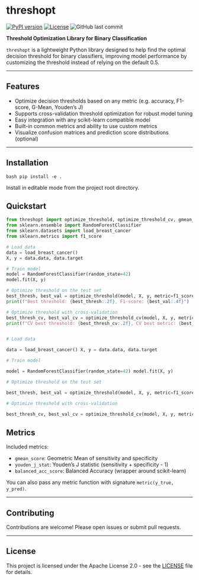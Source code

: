 # threshopt

[![PyPI version](https://img.shields.io/pypi/v/threshopt.svg)](https://pypi.org/project/threshopt/)
[![License](https://img.shields.io/badge/license-Apache%202.0-blue.svg)](https://www.apache.org/licenses/LICENSE-2.0)
![GitHub last commit](https://img.shields.io/github/last-commit/Salvo-zizzi/threshopt)

**Threshold Optimization Library for Binary Classification**

`threshopt` is a lightweight Python library designed to help find the optimal decision threshold for binary classifiers, improving model performance by customizing the threshold instead of relying on the default 0.5.

------------------------------------------------------------------------

## Features

-   Optimize decision thresholds based on any metric (e.g. accuracy, F1-score, G-Mean, Youden’s J)
-   Supports cross-validation threshold optimization for robust model tuning
-   Easy integration with any scikit-learn compatible model
-   Built-in common metrics and ability to use custom metrics
-   Visualize confusion matrices and prediction score distributions (optional)

------------------------------------------------------------------------

## Installation

`bash pip install -e .`

Install in editable mode from the project root directory.

## Quickstart

``` python
from threshopt import optimize_threshold, optimize_threshold_cv, gmean_score
from sklearn.ensemble import RandomForestClassifier
from sklearn.datasets import load_breast_cancer
from sklearn.metrics import f1_score

# Load data
data = load_breast_cancer()
X, y = data.data, data.target

# Train model
model = RandomForestClassifier(random_state=42)
model.fit(X, y)

# Optimize threshold on the test set
best_thresh, best_val = optimize_threshold(model, X, y, metric=f1_score)
print(f"Best threshold: {best_thresh:.2f}, F1-score: {best_val:.4f}")

# Optimize threshold with cross-validation
best_thresh_cv, best_val_cv = optimize_threshold_cv(model, X, y, metric=gmean_score, cv=5)
print(f"CV best threshold: {best_thresh_cv:.2f}, CV best metric: {best_val_cv:.4f}")


# Load data

data = load_breast_cancer() X, y = data.data, data.target

# Train model

model = RandomForestClassifier(random_state=42) model.fit(X, y)

# Optimize threshold on the test set

best_thresh, best_val = optimize_threshold(model, X, y, metric=f1_score) print(f"Best threshold: {best_thresh:.2f}, F1-score: {best_val:.4f}")

# Optimize threshold with cross-validation

best_thresh_cv, best_val_cv = optimize_threshold_cv(model, X, y, metric=gmean_score, cv=5) print(f"CV best threshold: {best_thresh_cv:.2f}, CV best metric: {best_val_cv:.4f}")
```

## Metrics

Included metrics:

-   `gmean_score`: Geometric Mean of sensitivity and specificity
-   `youden_j_stat`: Youden’s J statistic (sensitivity + specificity - 1)
-   `balanced_acc_score`: Balanced Accuracy (wrapper around scikit-learn)

You can also pass any metric function with signature `metric(y_true, y_pred)`.

------------------------------------------------------------------------

## Contributing

Contributions are welcome! Please open issues or submit pull requests.

------------------------------------------------------------------------

## License

This project is licensed under the Apache License 2.0 - see the [LICENSE](LICENSE) file for details.

